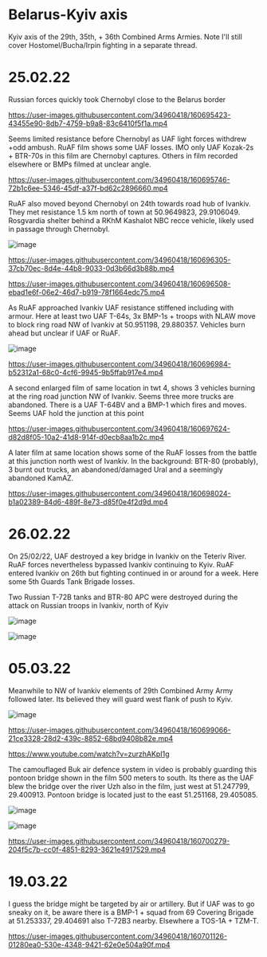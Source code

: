 # Belarus-Kyiv axis

Kyiv axis of the 29th, 35th, + 36th Combined Arms Armies. Note I'll still cover Hostomel/Bucha/Irpin fighting in a separate thread.


# 25.02.22

Russian forces quickly took Chernobyl close to the Belarus border

https://user-images.githubusercontent.com/34960418/160695423-43455e90-8db7-4759-b9a8-83c6410f5f1a.mp4


Seems limited resistance before Chernobyl as UAF light forces withdrew +odd ambush. RuAF film shows some UAF losses. IMO only UAF Kozak-2s + BTR-70s in this film are Chernobyl captures. Others in film recorded elsewhere or BMPs filmed at unclear angle.

https://user-images.githubusercontent.com/34960418/160695746-72b1c6ee-5346-45df-a37f-bd62c2896660.mp4


RuAF also moved beyond Chernobyl on 24th towards road hub of Ivankiv. They met resistance 1.5 km north of town at 50.9649823, 29.9106049. Rosgvardia shelter behind a RKhM Kashalot NBC recce vehicle, likely used in passage through Chernobyl.

![image](https://user-images.githubusercontent.com/34960418/160696199-4eceded7-11cb-4578-b5c6-a812607211bd.png)

https://user-images.githubusercontent.com/34960418/160696305-37cb70ec-8d4e-44b8-9033-0d3b66d3b88b.mp4

https://user-images.githubusercontent.com/34960418/160696508-ebad1e6f-06e2-46d7-b919-78f1664edc75.mp4


As RuAF approached Ivankiv UAF resistance stiffened including with armour. Here at least two UAF T-64s, 3x BMP-1s + troops with NLAW move to block ring road NW of Ivankiv at 50.951198, 29.880357. Vehicles burn ahead but unclear if UAF or RuAF.

![image](https://user-images.githubusercontent.com/34960418/160696874-450baf68-16c3-4457-b62b-d04429503ae1.png)

https://user-images.githubusercontent.com/34960418/160696984-b52312a1-68c0-4cf6-9945-9b5ffab917e4.mp4


A second enlarged film of same location in twt 4, shows 3 vehicles burning at the ring road junction NW of Ivankiv. Seems three more trucks are abandoned. There is a UAF T-64BV and a BMP-1 which fires and moves. Seems UAF hold the junction at this point

https://user-images.githubusercontent.com/34960418/160697624-d82d8f05-10a2-41d8-914f-d0ecb8aa1b2c.mp4


A later film at same location shows some of the RuAF losses from the battle at this junction north west of Ivankiv. In the background: BTR-80 (probably), 3 burnt out trucks, an abandoned/damaged Ural and a seemingly abandoned KamAZ.

https://user-images.githubusercontent.com/34960418/160698024-b1a02389-84d6-489f-8e73-d85f0e4f2d9d.mp4


# 26.02.22

On 25/02/22, UAF destroyed a key bridge in Ivankiv on the Teteriv River. RuAF forces nevertheless bypassed Ivankiv continuing to Kyiv. RuAF entered Ivankiv on 26th but fighting continued in or around for a week. Here some 5th Guards Tank Brigade losses.

Two Russian T-72B tanks and BTR-80 APC were destroyed during the attack on Russian troops in Ivankiv, north of Kyiv

![image](https://user-images.githubusercontent.com/34960418/160698303-09faa2b5-2186-4368-b549-fd4eb291a6b2.png)

![image](https://user-images.githubusercontent.com/34960418/160698315-086fda7f-c994-4377-af1c-181742b2c1a5.png)


# 05.03.22

Meanwhile to NW of Ivankiv elements of 29th Combined Army Army followed later. Its believed they will guard west flank of push to Kyiv.

![image](https://user-images.githubusercontent.com/34960418/160698512-51aa8300-44b6-4c40-8a72-2bf83ab2a7ec.png)

https://user-images.githubusercontent.com/34960418/160699066-21ce3328-28d2-439c-8852-68bd9408b82e.mp4

https://www.youtube.com/watch?v=zurzhAKpI1g


The camouflaged Buk air defence system in video is probably guarding this pontoon bridge shown in the film 500 meters to south. Its there as the UAF blew the bridge over the river Uzh also in the film, just west at 51.247799, 29.400913. Pontoon bridge is located just to the east 51.251168, 29.405085.

![image](https://user-images.githubusercontent.com/34960418/160699672-a22a5c44-71e1-4fdc-a484-caaeb95f95b6.png)

![image](https://user-images.githubusercontent.com/34960418/160699725-7075c159-98f8-443b-b645-c58c2bd48ba9.png)

https://user-images.githubusercontent.com/34960418/160700279-204f5c7b-cc0f-4851-8293-3621e4917529.mp4


# 19.03.22

I guess the bridge might be targeted by air or artillery. But if UAF was to go sneaky on it, be aware there is a BMP-1 + squad from 69 Covering Brigade at 51.253337, 29.404691 also T-72B3 nearby. Elsewhere a TOS-1A + TZM-T.

https://user-images.githubusercontent.com/34960418/160701126-01280ea0-530e-4348-9421-62e0e504a90f.mp4


